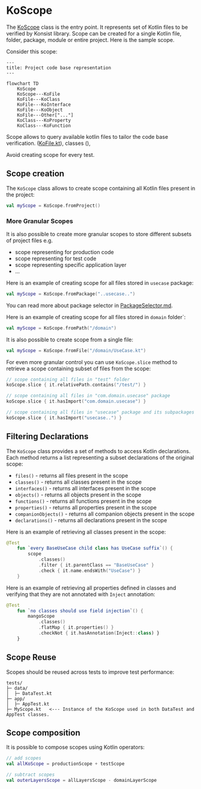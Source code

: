 # KoScope

The
[KoScope](../src/main/kotlin/com/lemon/konsist/core/declaration/KoScope.kt) class is the entry point. It represents set
of Kotlin files to be verified by Konsist library. Scope can be created for a single Kotlin file, folder, package, module
or entire project. Here is the sample scope.

Consider this scope:

```mermaid
---
title: Project code base representation
---

flowchart TD
    KoScope
    KoScope---KoFile
    KoFile---KoClass
    KoFile---KoInterface
    KoFile---KoObject
    KoFile---Other["..."]
    KoClass---KoProperty
    KoClass---KoFunction
```

Scope allows to query available kotlin files to tailor the code base verification.
([KoFile.kt](../src/main/kotlin/com/lemon/konsist/core/declaration/KoFile.kt)), 
classes (),

Avoid creating scope for every test.

## Scope creation

The `KoScope` class allows to create scope containing all Kotlin files present in the project:

```kotlin
val myScope = KoScope.fromProject()

```

### More Granular Scopes

It is also possible to create more granular scopes to store different subsets of project files e.g.
- scope representing for production code
- scope representing for test code
- scope representing specific application layer
- ...

Here is an example of creating scope for all files stored in `usecase` package:

```kotlin
val myScope = KoScope.fromPackage("..usecase..")
```

You can read more about package selector in [PackageSelector.md](PackageSelector.md).

Here is an example of creating scope for all files stored in `domain` folder`:

```kotlin
val myScope = KoScope.fromPath("/domain")
```

It is also possible to create scope from a single file:

```kotlin
val myScope = KoScope.fromFile("/domain/UseCase.kt")
``` 

For even more granular control you can use `KoScope.slice` method to retrieve a scope containing subset of files 
from the scope:

```kotlin
// scope containing all files in "test" folder
koScope.slice { it.relativePath.contains("/test/") }

// scope containing all files in "com.domain.usecase" package
koScope.slice { it.hasImport("com.domain.usecase") }

// scope containing all files in "usecase" package and its subpackages
koScope.slice { it.hasImport("usecase..") }
```

## Filtering Declarations

The `KoScope` class provides a set of methods to access Kotlin declarations. Each method returns a list representing a 
subset declarations of the original scope:
- `files()` - returns all files present in the scope
- `classes()` - returns all classes present in the scope
- `interfaces()` - returns all interfaces present in the scope
- `objects()` - returns all objects present in the scope
- `functions()` - returns all functions present in the scope
- `properties()` - returns all properties present in the scope
- `companionObjects()` - returns all companion objects present in the scope
- `declarations()` - returns all declarations present in the scope

Here is an example of retrieving all classes present in the scope:

```kotlin
@Test
    fun `every BaseUseCase child class has UseCase suffix`() {
        scope
            .classes()
            .filter { it.parentClass == "BaseUseCase" }
            .check { it.name.endsWith("UseCase") }
    }
```

Here is an example of retrieving all properties defined in classes and verifying that they are not annotated with 
`Inject` annotation:

```kotlin
@Test
    fun `no classes should use field injection`() {
        mangoScope
            .classes()
            .flatMap { it.properties() }
            .checkNot { it.hasAnnotation(Inject::class) }
    }
```

## Scope Reuse

Scopes should be reused across tests to improve test performance:

```
tests/
├─ data/
│  ├─ DataTest.kt
├─ app/
│  ├─ AppTest.kt
├─ MyScope.kt   <--- Instance of the KoScope used in both DataTest and AppTest classes.

```

## Scope composition

It is possible to compose scopes using Kotlin operators:

```kotlin
// add scopes
val allKoScope = productionScope + testScope

// subtract scopes
val outerLayersScope = allLayersScope - domainLayerScope
```
